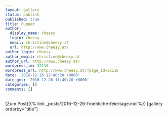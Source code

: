 ```yaml
---
layout: gallery
status: publish
published: true
title: Puppet
author:
  display_name: cheesy
  login: cheesy
  email: christine@cheesy.at
  url: http://www.cheesy.at/
author_login: cheesy
author_email: christine@cheesy.at
author_url: http://www.cheesy.at/
wordpress_id: 32116
wordpress_url: http://www.cheesy.at/?page_id=32116
date: '2016-12-26 12:40:20 +0000'
date_gmt: '2016-12-26 11:40:20 +0000'
categories: []
comments: []
---
```


[Zum Post]({% link _posts/2016-12-26-froehliche-feiertage.md %})
[gallery orderby="title"]
